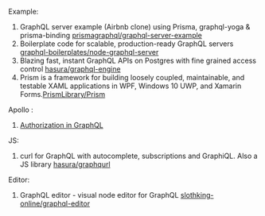 Example:
1. GraphQL server example (Airbnb clone) using Prisma, graphql-yoga & prisma-binding [prismagraphql/graphql-server-example](https://github.com/prismagraphql/graphql-server-example)
2. Boilerplate code for scalable, production-ready GraphQL servers [graphql-boilerplates/node-graphql-server](https://github.com/graphql-boilerplates/node-graphql-server)
3. Blazing fast, instant GraphQL APIs on Postgres with fine grained access control [hasura/graphql-engine](https://github.com/hasura/graphql-engine)
4. Prism is a framework for building loosely coupled, maintainable, and testable XAML applications in WPF, Windows 10 UWP, and Xamarin Forms.[PrismLibrary/Prism](https://github.com/PrismLibrary/Prism)

Apollo :
1. [Authorization in GraphQL](https://blog.apollographql.com/authorization-in-graphql-452b1c402a9)

JS:
1. curl for GraphQL with autocomplete, subscriptions and GraphiQL. Also a JS library [hasura/graphqurl](https://github.com/hasura/graphqurl)

Editor:
1. GraphQL editor - visual node editor for GraphQL [slothking-online/graphql-editor](https://github.com/slothking-online/graphql-editor)
